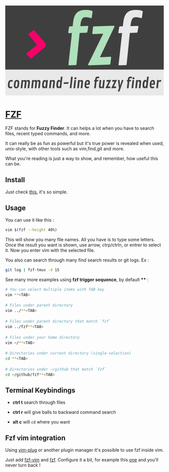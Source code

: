 ![](https://raw.githubusercontent.com/junegunn/i/master/fzf.png)

# [FZF](https://github.com/junegunn/fzf)

FZF stands for **Fuzzy Finder**. It can helps a lot when you have to search files,
recent typed commands, and more.

It can really be as fun as powerful but it's true power is revealed
when used, unix-style, with other tools such as vim,find,git and more.

What you're reading is just a way to show, and remember, how useful this can be.


## Install

Just check [this](https://github.com/junegunn/fzf#installation), it's so simple.


## Usage

You can use it like this :

```bash
vim $(fzf --height 40%)
```

This will show you many file names. All you have is to type some letters.
Once the result you want is shown, use arrow, ctrp/ctrln, or entrer to select it.
Now you enter vim with the selected file.


You also can search through many find search results or git logs. Ex :

```bash
git log | fzf-tmux -d 15
```

See many more examples using **fzf trigger sequence**, by default **\*\*** :

```bash
# You can select multiple items with TAB key
vim **<TAB>

# Files under parent directory
vim ../**<TAB>

# Files under parent directory that match `fzf`
vim ../fzf**<TAB>

# Files under your home directory
vim ~/**<TAB>

# Directories under current directory (single-selection)
cd **<TAB>

# Directories under ~/github that match `fzf`
cd ~/github/fzf**<TAB>
```


## Terminal Keybindings

- **ctrl t** search through files

- **ctrl r** will give balls to backward command search

- **alt c** will `cd` where you want


## Fzf vim integration

Using [vim-plug](https://github.com/junegunn/vim-plug) or another plugin manager
it's possible to use fzf inside vim.

Just add [fzf-vim](https://github.com/junegunn/fzf.vim)
and [fzf](https://github.com/junegunn/fzf).
Configure it a bit, for example this [one](https://github.com/junegunn/fzf/blob/master/README-VIM.md#examples) and you'll
never turn back !

